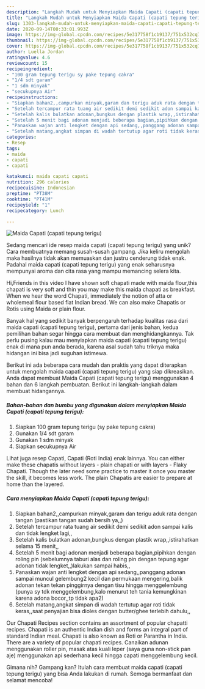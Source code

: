 ```yaml
---
description: "Langkah Mudah untuk Menyiapkan Maida Capati (capati tepung terigu) Anti Gagal"
title: "Langkah Mudah untuk Menyiapkan Maida Capati (capati tepung terigu) Anti Gagal"
slug: 1303-langkah-mudah-untuk-menyiapkan-maida-capati-capati-tepung-terigu-anti-gagal
date: 2020-09-14T00:33:01.993Z
image: https://img-global.cpcdn.com/recipes/5e317758f1cb9137/751x532cq70/maida-capati-capati-tepung-terigu-foto-resep-utama.jpg
thumbnail: https://img-global.cpcdn.com/recipes/5e317758f1cb9137/751x532cq70/maida-capati-capati-tepung-terigu-foto-resep-utama.jpg
cover: https://img-global.cpcdn.com/recipes/5e317758f1cb9137/751x532cq70/maida-capati-capati-tepung-terigu-foto-resep-utama.jpg
author: Luella Jordan
ratingvalue: 4.6
reviewcount: 15
recipeingredient:
- "100 gram tepung terigu sy pake tepung cakra"
- "1/4 sdt garam"
- "1 sdm minyak"
- "secukupnya Air"
recipeinstructions:
- "Siapkan bahan2,,campurkan minyak,garam dan terigu aduk rata dengan tangan (pastikan tangan sudah bersih ya,,)"
- "Setelah tercampur rata tuang air sedikit demi sedikit adon sampai kalis dan tidak lengket lagi,,"
- "Setelah kalis bulatkan adonan,bungkus dengan plastik wrap,,istirahatkan selama 15 menit,,"
- "Setelah 5 menit bagi adonan menjadi beberapa bagian,pipihkan dengan roling pin (sebelumnya taburi alas dan roling pin dengan tepung agar adonan tidak lengket,,)lakukan sampai habis,,"
- "Panaskan wajan anti lengket dengan api sedang,,panggang adonan sampai muncul gelembung2 kecil dan permukaan mengering,balik adonan tekan tekan pinggirnya dengan tisu hingga menggelembung (punya sy tdk menggelembung,kalo menurut teh tania kemungkinan karena adona bocor,,tp tidak apa2)"
- "Setelah matang,angkat simpan di wadah tertutup agar roti tidak keras,,saat penyajian bisa dioles dengan butter/ghee terlebih dahulu,,"
categories:
- Resep
tags:
- maida
- capati
- capati

katakunci: maida capati capati 
nutrition: 296 calories
recipecuisine: Indonesian
preptime: "PT38M"
cooktime: "PT41M"
recipeyield: "1"
recipecategory: Lunch

---
```



![Maida Capati (capati tepung terigu)](https://img-global.cpcdn.com/recipes/5e317758f1cb9137/751x532cq70/maida-capati-capati-tepung-terigu-foto-resep-utama.jpg)

Sedang mencari ide resep maida capati (capati tepung terigu) yang unik? Cara membuatnya memang susah-susah gampang. Jika keliru mengolah maka hasilnya tidak akan memuaskan dan justru cenderung tidak enak. Padahal maida capati (capati tepung terigu) yang enak seharusnya mempunyai aroma dan cita rasa yang mampu memancing selera kita.

Hi,Friends in this video I have shown soft chapati made with maida flour,this chapati is very soft and thin you may make this maida chapati as breakfast. When we hear the word Chapati, immediately the notion of atta or wholemeal flour based flat Indian bread. We can also make Chapatis or Rotis using Maida or plain flour.

Banyak hal yang sedikit banyak berpengaruh terhadap kualitas rasa dari maida capati (capati tepung terigu), pertama dari jenis bahan, kedua pemilihan bahan segar hingga cara membuat dan menghidangkannya. Tak perlu pusing kalau mau menyiapkan maida capati (capati tepung terigu) enak di mana pun anda berada, karena asal sudah tahu triknya maka hidangan ini bisa jadi suguhan istimewa.


Berikut ini ada beberapa cara mudah dan praktis yang dapat diterapkan untuk mengolah maida capati (capati tepung terigu) yang siap dikreasikan. Anda dapat membuat Maida Capati (capati tepung terigu) menggunakan 4 bahan dan 6 langkah pembuatan. Berikut ini langkah-langkah dalam membuat hidangannya.

<!--inarticleads1-->

##### Bahan-bahan dan bumbu yang digunakan dalam menyiapkan Maida Capati (capati tepung terigu):

1. Siapkan 100 gram tepung terigu (sy pake tepung cakra)
1. Gunakan 1/4 sdt garam
1. Gunakan 1 sdm minyak
1. Siapkan secukupnya Air


Lihat juga resep Capati, Capati (Roti India) enak lainnya. You can either make these chapatis without layers - plain chapati or with layers - Flaky Chapati. Though the later need some practice to master it once you master the skill, it becomes less work. The plain Chapatis are easier to prepare at home than the layered. 

<!--inarticleads2-->

##### Cara menyiapkan Maida Capati (capati tepung terigu):

1. Siapkan bahan2,,campurkan minyak,garam dan terigu aduk rata dengan tangan (pastikan tangan sudah bersih ya,,)
1. Setelah tercampur rata tuang air sedikit demi sedikit adon sampai kalis dan tidak lengket lagi,,
1. Setelah kalis bulatkan adonan,bungkus dengan plastik wrap,,istirahatkan selama 15 menit,,
1. Setelah 5 menit bagi adonan menjadi beberapa bagian,pipihkan dengan roling pin (sebelumnya taburi alas dan roling pin dengan tepung agar adonan tidak lengket,,)lakukan sampai habis,,
1. Panaskan wajan anti lengket dengan api sedang,,panggang adonan sampai muncul gelembung2 kecil dan permukaan mengering,balik adonan tekan tekan pinggirnya dengan tisu hingga menggelembung (punya sy tdk menggelembung,kalo menurut teh tania kemungkinan karena adona bocor,,tp tidak apa2)
1. Setelah matang,angkat simpan di wadah tertutup agar roti tidak keras,,saat penyajian bisa dioles dengan butter/ghee terlebih dahulu,,


Our Chapati Recipes section contains an assortment of popular chapatti recipes. Chapati is an authentic Indian dish and forms an integral part of standard Indian meal. Chapati is also known as Roti or Parantha in India. There are a variety of popular chapati recipes. Canaikan adunan menggunakan roller pin, masak atas kuali leper (saya guna non-stick pan aje) menggunakan api sederhana kecil hingga capati menggelembung kecil. 

Gimana nih? Gampang kan? Itulah cara membuat maida capati (capati tepung terigu) yang bisa Anda lakukan di rumah. Semoga bermanfaat dan selamat mencoba!
